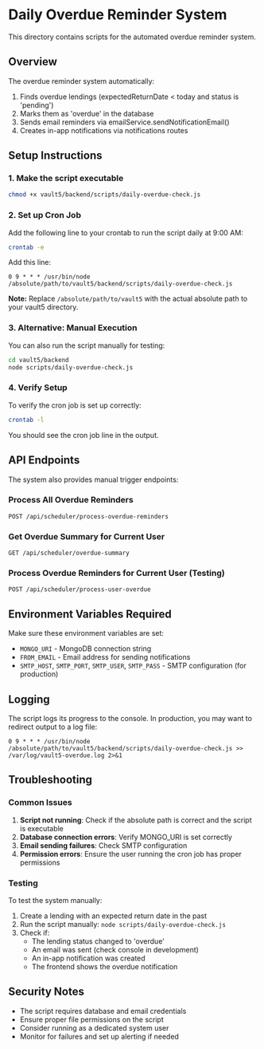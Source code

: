 # Daily Overdue Reminder System

This directory contains scripts for the automated overdue reminder system.

## Overview

The overdue reminder system automatically:
1. Finds overdue lendings (expectedReturnDate < today and status is 'pending')
2. Marks them as 'overdue' in the database
3. Sends email reminders via emailService.sendNotificationEmail()
4. Creates in-app notifications via notifications routes

## Setup Instructions

### 1. Make the script executable

```bash
chmod +x vault5/backend/scripts/daily-overdue-check.js
```

### 2. Set up Cron Job

Add the following line to your crontab to run the script daily at 9:00 AM:

```bash
crontab -e
```

Add this line:
```cron
0 9 * * * /usr/bin/node /absolute/path/to/vault5/backend/scripts/daily-overdue-check.js
```

**Note:** Replace `/absolute/path/to/vault5` with the actual absolute path to your vault5 directory.

### 3. Alternative: Manual Execution

You can also run the script manually for testing:

```bash
cd vault5/backend
node scripts/daily-overdue-check.js
```

### 4. Verify Setup

To verify the cron job is set up correctly:

```bash
crontab -l
```

You should see the cron job line in the output.

## API Endpoints

The system also provides manual trigger endpoints:

### Process All Overdue Reminders
```http
POST /api/scheduler/process-overdue-reminders
```

### Get Overdue Summary for Current User
```http
GET /api/scheduler/overdue-summary
```

### Process Overdue Reminders for Current User (Testing)
```http
POST /api/scheduler/process-user-overdue
```

## Environment Variables Required

Make sure these environment variables are set:

- `MONGO_URI` - MongoDB connection string
- `FROM_EMAIL` - Email address for sending notifications
- `SMTP_HOST`, `SMTP_PORT`, `SMTP_USER`, `SMTP_PASS` - SMTP configuration (for production)

## Logging

The script logs its progress to the console. In production, you may want to redirect output to a log file:

```cron
0 9 * * * /usr/bin/node /absolute/path/to/vault5/backend/scripts/daily-overdue-check.js >> /var/log/vault5-overdue.log 2>&1
```

## Troubleshooting

### Common Issues

1. **Script not running**: Check if the absolute path is correct and the script is executable
2. **Database connection errors**: Verify MONGO_URI is set correctly
3. **Email sending failures**: Check SMTP configuration
4. **Permission errors**: Ensure the user running the cron job has proper permissions

### Testing

To test the system manually:

1. Create a lending with an expected return date in the past
2. Run the script manually: `node scripts/daily-overdue-check.js`
3. Check if:
   - The lending status changed to 'overdue'
   - An email was sent (check console in development)
   - An in-app notification was created
   - The frontend shows the overdue notification

## Security Notes

- The script requires database and email credentials
- Ensure proper file permissions on the script
- Consider running as a dedicated system user
- Monitor for failures and set up alerting if needed